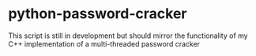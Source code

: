 # python-password-cracker


This script is still in development but should mirror the functionality of my C++ implementation of a multi-threaded password cracker
